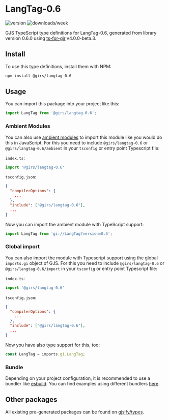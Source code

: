 
# LangTag-0.6

![version](https://img.shields.io/npm/v/@girs/langtag-0.6)
![downloads/week](https://img.shields.io/npm/dw/@girs/langtag-0.6)


GJS TypeScript type definitions for LangTag-0.6, generated from library version 0.6.0 using [ts-for-gir](https://github.com/gjsify/ts-for-gir) v4.0.0-beta.3.


## Install

To use this type definitions, install them with NPM:
```bash
npm install @girs/langtag-0.6
```

## Usage

You can import this package into your project like this:
```ts
import LangTag from '@girs/langtag-0.6';
```

### Ambient Modules

You can also use [ambient modules](https://github.com/gjsify/ts-for-gir/tree/main/packages/cli#ambient-modules) to import this module like you would do this in JavaScript.
For this you need to include `@girs/langtag-0.6` or `@girs/langtag-0.6/ambient` in your `tsconfig` or entry point Typescript file:

`index.ts`:
```ts
import '@girs/langtag-0.6'
```

`tsconfig.json`:
```json
{
  "compilerOptions": {
    ...
  },
  "include": ["@girs/langtag-0.6"],
  ...
}
```

Now you can import the ambient module with TypeScript support: 

```ts
import LangTag from 'gi://LangTag?version=0.6';
```

### Global import

You can also import the module with Typescript support using the global `imports.gi` object of GJS.
For this you need to include `@girs/langtag-0.6` or `@girs/langtag-0.6/import` in your `tsconfig` or entry point Typescript file:

`index.ts`:
```ts
import '@girs/langtag-0.6'
```

`tsconfig.json`:
```json
{
  "compilerOptions": {
    ...
  },
  "include": ["@girs/langtag-0.6"],
  ...
}
```

Now you have also type support for this, too:

```ts
const LangTag = imports.gi.LangTag;
```

### Bundle

Depending on your project configuration, it is recommended to use a bundler like [esbuild](https://esbuild.github.io/). You can find examples using different bundlers [here](https://github.com/gjsify/ts-for-gir/tree/main/examples).

## Other packages

All existing pre-generated packages can be found on [gjsify/types](https://github.com/gjsify/types).

